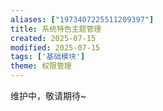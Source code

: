 ```yaml
---
aliases: ["1973407225511209397"]
title: 系统特色主题管理
created: 2025-07-15
modified: 2025-07-15
tags: ['基础模块']
theme: 权限管理
---
```


维护中，敬请期待~